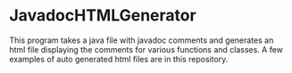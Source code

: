 # JavadocHTMLGenerator

This program takes a java file with javadoc comments and generates an html file displaying the comments for various functions and classes.
A few examples of auto generated html files are in this repository.
